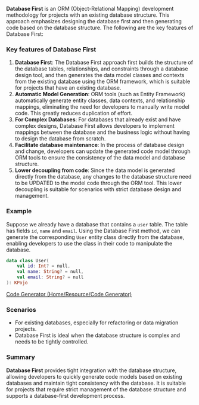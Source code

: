 **Database First** is an ORM (Object-Relational Mapping) development methodology for projects with an existing database
structure. This approach emphasizes designing the database first and then generating code based on the database
structure. The following are the key features of Database First:

### Key features of Database First

1. **Database First**: The Database First approach first builds the structure of the database tables, relationships, and
   constraints through a database design tool, and then generates the data model classes and contexts from the existing
   database using the ORM framework, which is suitable for projects that have an existing database.
2. **Automatic Model Generation**: ORM tools (such as Entity Framework) automatically generate entity classes, data
   contexts, and relationship mappings, eliminating the need for developers to manually write model code. This greatly
   reduces duplication of effort.
3. **For Complex Databases**: For databases that already exist and have complex designs, Database First allows
   developers to implement mappings between the database and the business logic without having to design the database
   from scratch.
4. **Facilitate database maintenance**: In the process of database design and change, developers can update the
   generated code model through ORM tools to ensure the consistency of the data model and database structure.
5. **Lower decoupling from code**: Since the data model is generated directly from the database, any changes to the
   database structure need to be UPDATED to the model code through the ORM tool. This lower decoupling is suitable for
   scenarios with strict database design and management.

### Example

Suppose we already have a database that contains a `user` table. The table has fields `id`, `name` and `email`. Using
the Database First method, we can generate the corresponding `User` entity class directly from the database, enabling
developers to use the class in their code to manipulate the database.

```kotlin
data class User(
    val id: Int? = null,
    val name: String? = null,
    val email: String? = null
): KPojo
```
[Code Generator (Home/Resource/Code Generator)](/)

### Scenarios

- For existing databases, especially for refactoring or data migration projects.
- Database First is ideal when the database structure is complex and needs to be tightly controlled.

### Summary

**Database First** provides tight integration with the database structure, allowing developers to quickly generate code
models based on existing databases and maintain tight consistency with the database. It is suitable for projects that
require strict management of the database structure and supports a database-first development process.